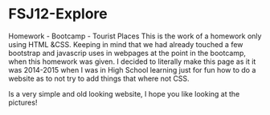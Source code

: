 # FSJ12-Explore
Homework - Bootcamp - Tourist Places
This is the work of a homework only using HTML &CSS.
Keeping in mind that we had already touched a few bootstrap and javascrip uses in webpages
at the point in the bootcamp, when this homework was given. I decided to literally make this
page as it it was 2014-2015 when I was in High School learning just for fun how to do a website
as to not try to add things that where not CSS.

Is a very simple and old looking website, I hope you like looking at the pictures!
